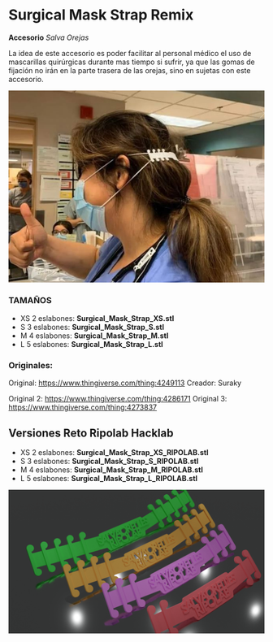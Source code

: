 # Surgical Mask Strap Remix

**Accesorio** *Salva Orejas*

La idea de este accesorio es poder facilitar al personal médico el uso de mascarillas quirúrgicas durante mas tiempo si sufrir, ya que las gomas de fijación no irán en la parte trasera de las orejas, sino en sujetas con este accesorio.

![ejemplo](./ejemplo.jpg)

### TAMAÑOS

- XS 2 eslabones: **Surgical_Mask_Strap_XS.stl**
- S 3 eslabones: **Surgical_Mask_Strap_S.stl**
- M 4 eslabones: **Surgical_Mask_Strap_M.stl**
- L 5 eslabones: **Surgical_Mask_Strap_L.stl**

### Originales:

Original: https://www.thingiverse.com/thing:4249113
Creador: Suraky

Original 2: https://www.thingiverse.com/thing:4286171
Original 3: https://www.thingiverse.com/thing:4273837

## Versiones Reto Ripolab Hacklab
- XS 2 eslabones: **Surgical_Mask_Strap_XS_RIPOLAB.stl**
- S 3 eslabones: **Surgical_Mask_Strap_S_RIPOLAB.stl**
- M 4 eslabones: **Surgical_Mask_Strap_M_RIPOLAB.stl**
- L 5 eslabones: **Surgical_Mask_Strap_L_RIPOLAB.stl**

![render](./versiones_ripolab.png)
